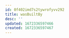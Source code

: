 ```yaml
---
id: 0f402imd7s2tywrofyvv292
title: wasBuiltBy
desc: ''
updated: 1672336597466
created: 1672336597467
---
```

